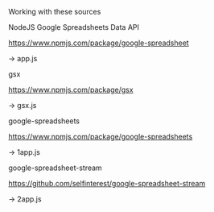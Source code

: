 Working with these sources

NodeJS Google Spreadsheets Data API

https://www.npmjs.com/package/google-spreadsheet

-> app.js

gsx

https://www.npmjs.com/package/gsx

-> gsx.js

google-spreadsheets

https://www.npmjs.com/package/google-spreadsheets

-> 1app.js

google-spreadsheet-stream

https://github.com/selfinterest/google-spreadsheet-stream

-> 2app.js
